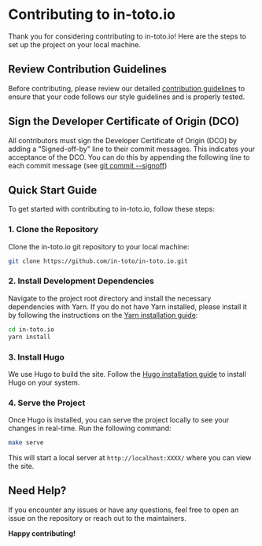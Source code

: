 # Contributing to in-toto.io

Thank you for considering contributing to in-toto.io! Here are the steps to set up the project on your local machine.

## Review Contribution Guidelines

Before contributing, please review our detailed [contribution guidelines](https://github.com/in-toto/community/blob/main/CONTRIBUTING.md) to ensure that your code follows our style guidelines and is properly tested.

## Sign the Developer Certificate of Origin (DCO)

All contributors must sign the Developer Certificate of Origin (DCO) by adding a "Signed-off-by" line to their commit messages. This indicates your acceptance of the DCO. You can do this by appending the following line to each commit message (see [git commit --signoff](https://git-scm.com/docs/git-commit#Documentation/git-commit.txt---signoff))

## Quick Start Guide

To get started with contributing to in-toto.io, follow these steps:

### 1. Clone the Repository

Clone the in-toto.io git repository to your local machine:

```sh
git clone https://github.com/in-toto/in-toto.io.git
```

### 2. Install Development Dependencies

Navigate to the project root directory and install the necessary dependencies with Yarn. If you do not have Yarn installed, please install it by following the instructions on the [Yarn installation guide](https://classic.yarnpkg.com/en/docs/install):

```sh
cd in-toto.io
yarn install
```

### 3. Install Hugo

We use Hugo to build the site. Follow the [Hugo installation guide](https://gohugo.io/installation/) to install Hugo on your system. 

### 4. Serve the Project

Once Hugo is installed, you can serve the project locally to see your changes in real-time. Run the following command:

```sh
make serve
```

This will start a local server at `http://localhost:XXXX/` where you can view the site.

## Need Help?

If you encounter any issues or have any questions, feel free to open an issue on the repository or reach out to the maintainers.

**Happy contributing!**
